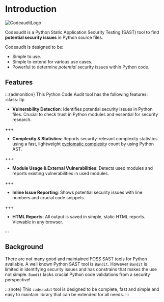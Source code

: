# Introduction

![CodeauditLogo](images/codeauditlogo.png)

Codeaudit is a Python Static Application Security Testing (SAST) tool to find **potential security issues** in Python source files.

Codeaudit is designed to be:
* Simple to use.
* Simple to extend for various use cases.
* Powerful to determine *potential* security issues within Python code.

## Features

:::{admonition} This Python Code Audit tool has the following features:
:class: tip


* **Vulnerability Detection**: Identifies potential security issues in Python files. Crucial to check trust in Python modules and essential for security research.

+++

* **Complexity & Statistics**: Reports security-relevant complexity statistics using a fast, lightweight [cyclomatic complexity](https://en.wikipedia.org/wiki/Cyclomatic_complexity) count by using Python AST.

+++

* **Module Usage & External Vulnerabilities**: Detects used modules and reports existing vulnerabilities in used modules.


+++
* **Inline Issue Reporting**: Shows potential security issues with line numbers and crucial code snippets. 


+++
* **HTML Reports**: All output is saved in simple, static HTML reports. Viewable in any browser.

:::



## Background

There are not many good and maintained FOSS SAST tools for Python available. A well known Python SAST tool is `Bandit`. However `Bandit` is limited in identifying security issues and has constrains that makes the use not simple. `Bandit` lacks crucial Python code validations from a security perspective!


:::{note}
This `codeaudit` tool is designed to be complete, fast and simple and easy to maintain library that can be extended for all needs.
:::

